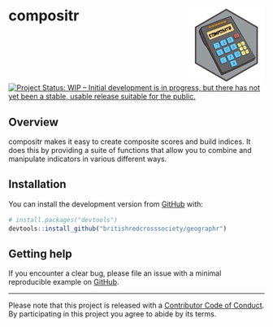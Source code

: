 
<!-- README.md is generated from README.Rmd. Please edit that file -->

# compositr <img src='man/figures/logo.png' align="right" height="150" /></a>

<!-- badges: start -->

[![Project Status: WIP – Initial development is in progress, but there
has not yet been a stable, usable release suitable for the
public.](https://www.repostatus.org/badges/latest/wip.svg)](https://www.repostatus.org/#wip)
<!-- badges: end -->

## Overview

compositr makes it easy to create composite scores and build indices. It
does this by providing a suite of functions that allow you to combine
and manipulate indicators in various different ways.

## Installation

You can install the development version from
[GitHub](https://github.com/) with:

``` r
# install.packages("devtools")
devtools::install_github("britishredcrosssociety/geographr")
```

## Getting help

If you encounter a clear bug, please file an issue with a minimal
reproducible example on
[GitHub](https://github.com/britishredcrosssociety/compositr/issues).

------------------------------------------------------------------------

Please note that this project is released with a [Contributor Code of
Conduct](https://www.contributor-covenant.org/version/2/0/code_of_conduct/).
By participating in this project you agree to abide by its terms.
